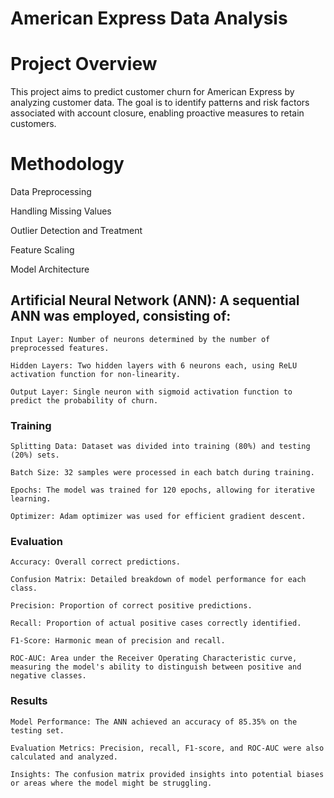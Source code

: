 # American Express Data Analysis

# Project Overview

This project aims to predict customer churn for American Express by analyzing customer data. The goal is to identify patterns and risk factors associated with account closure, enabling proactive measures to retain customers.

# Methodology

Data Preprocessing

Handling Missing Values

Outlier Detection and Treatment

Feature Scaling

Model Architecture

## Artificial Neural Network (ANN): A sequential ANN was employed, consisting of:
	
    Input Layer: Number of neurons determined by the number of preprocessed features.
	
	Hidden Layers: Two hidden layers with 6 neurons each, using ReLU activation function for non-linearity.
 
    Output Layer: Single neuron with sigmoid activation function to predict the probability of churn.
### Training
	Splitting Data: Dataset was divided into training (80%) and testing (20%) sets.
 
	Batch Size: 32 samples were processed in each batch during training.
 
	Epochs: The model was trained for 120 epochs, allowing for iterative learning.
 
	Optimizer: Adam optimizer was used for efficient gradient descent.
### Evaluation
	Accuracy: Overall correct predictions.
 
	Confusion Matrix: Detailed breakdown of model performance for each class.
 
	Precision: Proportion of correct positive predictions.
 
	Recall: Proportion of actual positive cases correctly identified.
 
	F1-Score: Harmonic mean of precision and recall.
 
	ROC-AUC: Area under the Receiver Operating Characteristic curve, measuring the model's ability to distinguish between positive and negative classes.   
### Results

	Model Performance: The ANN achieved an accuracy of 85.35% on the testing set.
 
	Evaluation Metrics: Precision, recall, F1-score, and ROC-AUC were also calculated and analyzed.
 
	Insights: The confusion matrix provided insights into potential biases or areas where the model might be struggling.
